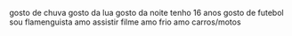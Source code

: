 gosto de chuva
gosto da lua
gosto da noite
tenho 16 anos
gosto de futebol
sou flamenguista
amo assistir filme
amo frio
amo carros/motos
